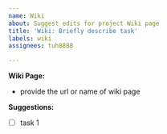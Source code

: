```yaml
---
name: Wiki
about: Suggest edits for project Wiki page
title: 'Wiki: Briefly describe task'
labels: wiki
assignees: tuh8888

---
```


**Wiki Page:**
- provide the url or name of wiki page

**Suggestions:**
- [ ] task 1
